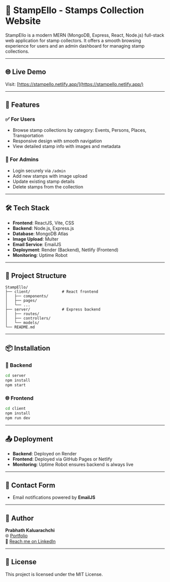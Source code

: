 
# 📮 StampEllo - Stamps Collection Website

StampEllo is a modern MERN (MongoDB, Express, React, Node.js) full-stack web application for stamp collectors. It offers a smooth browsing experience for users and an admin dashboard for managing stamp collections.

---

## 🌐 Live Demo

Visit: [https://stampello.netlify.app/](https://stampello.netlify.app/)

---

## 🚀 Features

### ✅ For Users
- Browse stamp collections by category: Events, Persons, Places, Transportation
- Responsive design with smooth navigation
- View detailed stamp info with images and metadata

### 🔐 For Admins
- Login securely via `/admin`
- Add new stamps with image upload
- Update existing stamp details
- Delete stamps from the collection

---

## 🛠️ Tech Stack

- **Frontend**: ReactJS, Vite, CSS
- **Backend**: Node.js, Express.js
- **Database**: MongoDB Atlas
- **Image Upload**: Multer
- **Email Service**: EmailJS
- **Deployment**: Render (Backend), Netlify (Frontend)
- **Monitoring**: Uptime Robot

---

## 📁 Project Structure

```
StampEllo/
├── client/              # React frontend
│   ├── components/
│   ├── pages/
│   └── ...
├── server/              # Express backend
│   ├── routes/
│   ├── controllers/
│   └── models/
└── README.md
```

---

## 📦 Installation

### 🔧 Backend

```bash
cd server
npm install
npm start
```

### 🌐 Frontend

```bash
cd client
npm install
npm run dev
```

---

## 📤 Deployment

- **Backend**: Deployed on Render
- **Frontend**: Deployed via GitHub Pages or Netlify
- **Monitoring**: Uptime Robot ensures backend is always live

---

## 📧 Contact Form

- Email notifications powered by **EmailJS**

---

## 🙌 Author

**Prabhath Kaluarachchi**  
🌐 [Portfolio](https://prabhath.online/)  
📧 [Reach me on LinkedIn](https://github.com/prabhathkaluarachchi)

---

## 📝 License

This project is licensed under the MIT License.

